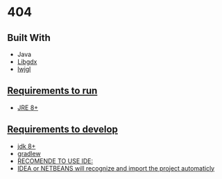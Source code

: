 # 404

## Built With 
<ul>
    <li>Java</li>
    <li><a href="https://libgdx.com/">Libgdx</li>
    <li><a href="https://www.lwjgl.org/">lwjgl</li>
</ul>

## Requirements to run
<ul>
    <li>JRE 8+</li>
</ul>


## Requirements to develop
<ul>
    <li>jdk 8+</li>
    <li>gradlew</li>
    <li>RECOMENDE TO USE IDE:</li>
    <li>IDEA or NETBEANS will recognize and import the project automaticly</li>
</ul>
